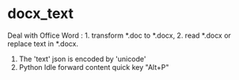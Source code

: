 # docx_text
Deal with Office Word : 1. transform *.doc to *.docx, 2. read *.docx or replace text in *.docx.

1. The 'text' json is encoded by 'unicode'
2. Python Idle forward content quick key "Alt+P" 